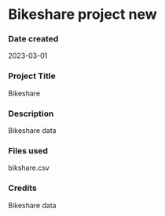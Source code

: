 # Bikeshare project new

### Date created
2023-03-01

### Project Title
Bikeshare

### Description
Bikeshare data

### Files used
bikshare.csv

### Credits
Bikeshare data

